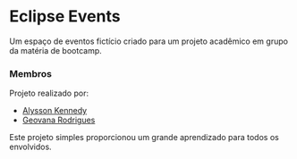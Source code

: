 # Eclipse Events

Um espaço de eventos fictício criado para um projeto acadêmico em grupo da matéria de bootcamp.

### Membros
Projeto realizado por:
- [Alysson Kennedy](https://github.com/AlyssonKe)
- [Geovana Rodrigues](https://github.com/geovanards)

Este projeto simples proporcionou um grande aprendizado para todos os envolvidos.
